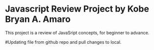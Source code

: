 # Javascript Review Project by Kobe Bryan A. Amaro
This project is a review of JavaSript concepts, for beginner to advance.

#Updating file from github repo and pull changes to local.
